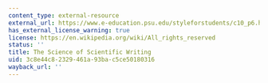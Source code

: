 ```yaml
---
content_type: external-resource
external_url: https://www.e-education.psu.edu/styleforstudents/c10_p6.html
has_external_license_warning: true
license: https://en.wikipedia.org/wiki/All_rights_reserved
status: ''
title: The Science of Scientific Writing
uid: 3c8e44c8-2329-461a-93ba-c5ce50180316
wayback_url: ''
---
```

